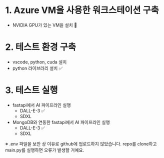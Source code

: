 # 1. Azure VM을 사용한 워크스테이션 구축
   * NVIDIA GPU가 있는 VM을 설치 🔄
# 2. 테스트 환경 구축
   * vscode, python, cuda 설치
   * python 라이브러리 설치 ✅
# 3. 테스트 실행
   * fastapi에서 AI 파이프라인 실행
     * DALL-E-3 ✅
     * SDXL
   * MongoDB와 연동한 fastapi에서 AI 파이프라인 실행
     * DALL-E-3 ✅
     * SDXL

※ .env 파일을 보안 상 이유로 github에 업로드하지 않았습니다. repo를 clone하고 main.py를 실행하면 오류가 발생할 거예요. 
